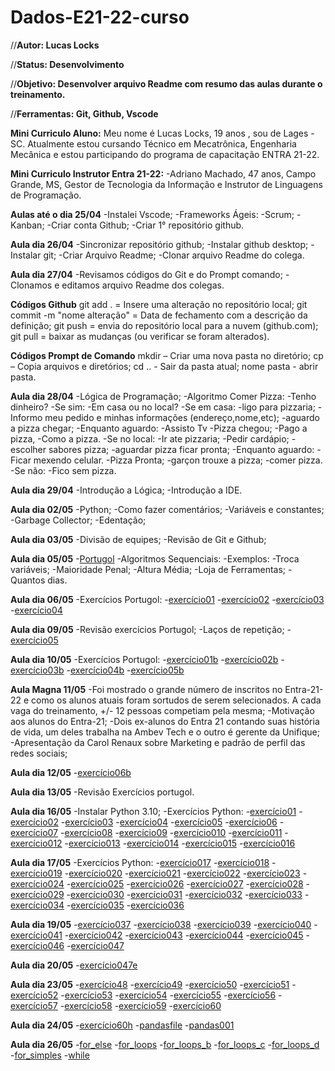 # Dados-E21-22-curso

//**Autor: Lucas Locks**

//**Status: Desenvolvimento**

//**Objetivo: Desenvolver arquivo Readme com resumo das aulas durante o treinamento.**

//**Ferramentas: Git, Github, Vscode**

**Mini Curriculo Aluno:**
Meu nome é Lucas Locks, 19 anos , sou de Lages -SC. Atualmente estou cursando Técnico em Mecatrônica, Engenharia Mecânica e estou participando do programa de capacitação ENTRA 21-22.

**Mini Curriculo Instrutor Entra 21-22:**
-Adriano Machado, 47 anos, Campo Grande, MS, Gestor de Tecnologia da Informação e Instrutor de Linguagens de Programação.

**Aulas até o dia 25/04**
-Instalei Vscode;
-Frameworks Ágeis:
 -Scrum;
 -Kanban;
-Criar conta Github;
-Criar  1° repositório github.

**Aula dia 26/04**
-Sincronizar repositório github;
-Instalar github desktop;
-Instalar git;
-Criar Arquivo Readme;
-Clonar arquivo Readme do colega.

**Aula dia 27/04**
-Revisamos códigos do Git e do Prompt comando;
-Clonamos e editamos arquivo Readme dos colegas.

**Códigos Github**
 git add . = Insere uma alteração no repositório local;
 git commit -m "nome alteração" = Data de fechamento com a descrição da definição;
 git push = envia do repositório local para a nuvem (github.com);
 git pull = baixar as mudanças (ou verificar se foram alterados).

**Códigos Prompt de Comando**
mkdir – Criar uma nova pasta no diretório;
cp – Copia arquivos e diretórios;
cd .. - Sair da pasta atual;
nome pasta - abrir pasta.

**Aula dia 28/04**
-Lógica de Programação;
 -Algoritmo Comer Pizza:
  -Tenho dinheiro?
  -Se sim:
   -Em casa ou no local?
    -Se em casa:
     -ligo para pizzaria;
     -Informo meu pedido e minhas informações (endereço,nome,etc);
     -aguardo a pizza chegar;
      -Enquanto aguardo:
       -Assisto Tv
     -Pizza chegou;
     -Pago a pizza,
     -Como a pizza.
    -Se no local:
     -Ir ate pizzaria;
     -Pedir cardápio;
     -escolher sabores pizza;
     -aguardar pizza ficar pronta;
      -Enquanto aguardo:
       -Ficar mexendo celular.
     -Pizza Pronta;
     -garçon trouxe a pizza;
     -comer pizza.
  -Se não:
   -Fico sem pizza.

**Aula dia 29/04**
-Introdução a Lógica;
-Introdução a IDE.

**Aula dia 02/05**
-Python;
 -Como fazer comentários;
 -Variáveis e constantes;
-Garbage Collector;
-Edentação;

 **Aula dia 03/05**
 -Divisão de equipes;
 -Revisão de Git e Github;

 **Aula dia 05/05**
 -[Portugol](https://portugol-webstudio.cubos.io/ide)
 -Algoritmos Sequenciais:
  -Exemplos:
   -Troca variáveis;
   -Maioridade Penal;
   -Altura Média;
   -Loja de Ferramentas;
   -Quantos dias.
  
 **Aula dia 06/05**
 -Exercícios Portugol:
  -[exercício01](exemplos/Portugol/exercício_001.portugol)
  -[exercício02](exemplos/Portugol/exercício_002.portugol)
  -[exercício03](exemplos/Portugol/exercício_003.portugol)  
  -[exercício04](exemplos/Portugol/exercício_004.portugol)

 **Aula dia 09/05**
 -Revisão exercícios Portugol;
 -Laços de repetição;
 -[exercício05](exemplos/Portugol/exercício_005.portugol)

 **Aula dia 10/05**
 -Exercícios Portugol:
  -[exercício01b](exemplos/Portugol/exercício_001b.portugol)
  -[exercício02b](exemplos/Portugol/exercício_002b.portugol)
  -[exercício03b](exemplos/Portugol/Exercício_003b.portugol)
  -[exercício04b](exemplos/Portugol/exercício_004b.portugol)
  -[exercício05b](exemplos/Portugol/exercício_005b.portugol)

 **Aula Magna 11/05**
 -Foi mostrado o grande número de inscritos no Entra-21-22 e como os alunos atuais foram sortudos de serem selecionados. A cada vaga do treinamento, +/- 12 pessoas competiam pela mesma;
 -Motivação aos alunos do Entra-21;
 -Dois ex-alunos do Entra 21 contando suas história de vida, um deles trabalha na Ambev Tech e o outro é gerente da Unifique;
 -Apresentação da Carol Renaux sobre Marketing e padrão de perfil das redes sociais;

 **Aula dia 12/05**
 -[exercício06b](exemplos/Portugol/exercício_006b.portugol)

 **Aula dia 13/05**
 -Revisão Exercícios portugol.

 **Aula dia 16/05**
 -Instalar Python 3.10;
 -Exercícios Python:
  -[exercício01](exemplos\exercícios_011\ex001.py)
  -[exercício02](exemplos\exercícios_011\ex002.py)
  -[exercício03](exemplos\exercícios_011\ex003.py)
  -[exercício04](exemplos\exercícios_011\ex004.py)
  -[exercício05](exemplos\exercícios_011\ex005.py)
  -[exercício06](exemplos\exercícios_011\ex006.py)
  -[exercício07](exemplos\exercícios_011\ex007.py)
  -[exercício08](exemplos\exercícios_011\ex008.py)
  -[exercício09](exemplos\exercícios_011\ex009.py)
  -[exercício010](exemplos\exercícios_011\ex010.py)
  -[exercício011](exemplos\exercícios_011\ex011.py)
  -[exercício012](exemplos\exercícios_011\ex012.py)
  -[exercício013](exemplos\exercícios_011\ex013.py)
  -[exercício014](exemplos\exercícios_011\ex014.py)
  -[exercício015](exemplos\exercícios_011\ex015.py)
  -[exercício016](exemplos\exercícios_011\ex016.py)

 **Aula dia 17/05**
 -Exercícios Python:
  -[exercício017](exemplos/exercícios_011/ex017.py)
  -[exercício018](exemplos/exercícios_011/ex018.py)
  -[exercício019](exemplos/exercícios_011/ex019.py)
  -[exercício020](exemplos/exercícios_011/ex020.py)
  -[exercício021](exemplos/exercícios_011/ex021.py)
  -[exercício022](exemplos/exercícios_011/ex022.py)
  -[exercício023](exemplos/exercícios_011/ex023.py)
  -[exercício024](exemplos/exercícios_011/ex024.py)
  -[exercício025](exemplos/exercícios_011/ex025.py)
  -[exercício026](exemplos/exercícios_011/ex026.py)
  -[exercício027](exemplos/exercícios_011/ex027.py)
  -[exercício028](exemplos/exercícios_011/ex028.py)
  -[exercício029](exemplos/exercícios_011/ex029.py)
  -[exercício030](exemplos/exercícios_011/ex030.py)
  -[exercício031](exemplos/exercícios_011/ex031.py)
  -[exercício032](exemplos/exercícios_011/ex032.py)
  -[exercício033](exemplos/exercícios_011/ex033.py)
  -[exercício034](exemplos/exercícios_011/ex034.py)
  -[exercício035](exemplos/exercícios_011/ex035.py)
  -[exercício036](exemplos/exercícios_011/ex036.py)

 **Aula dia 19/05**
  -[exercício037](exemplos/exercícios_011/ex037.py)
  -[exercício038](exemplos/exercícios_011/ex038.py)
  -[exercício039](exemplos/exercícios_011/ex039.py)
  -[exercício040](exemplos/exercícios_011/ex040.py)
  -[exercício041](exemplos/exercícios_011/ex041.py)
  -[exercício042](exemplos/exercícios_011/ex042.py)
  -[exercício043](exemplos/exercícios_011/ex043.py)
  -[exercício044](exemplos/exercícios_011/ex044.py)
  -[exercício045](exemplos/exercícios_011/ex045.py)
  -[exercício046](exemplos/exercícios_011/ex046.py)
  -[exercício047](exemplos/exercícios_011/ex047.py)

 **Aula dia 20/05**
  -[exercício047e](exemplos/exercícios_011/ex047e.py)

 **Aula dia 23/05**
  -[exercício48](exemplos/exercícios_011/ex048.py)
  -[exercício49](exemplos/exercícios_011/ex049.py)
  -[exercício50](exemplos/exercícios_011/ex050.py)
  -[exercício51](exemplos/exercícios_011/ex051.py)
  -[exercício52](exemplos/exercícios_011/ex052.py)
  -[exercício53](exemplos/exercícios_011/ex053.py)
  -[exercício54](exemplos/exercícios_011/ex054.py)
  -[exercício55](exemplos/exercícios_011/ex055.py)
  -[exercício56](exemplos/exercícios_011/ex056.py)
  -[exercício57](exemplos/exercícios_011/ex057.py)
  -[exercício58](exemplos/exercícios_011/ex058.py)
  -[exercício59](exemplos/exercícios_011/ex059.py)
  -[exercício60](exemplos/exercícios_011/ex060.py)

 **Aula dia 24/05**
  -[exercício60h](exemplos/exercícios_011/ex060H.py)
  -[pandasfile](exemplos/exercícios_011/pandasfile.py)
  -[pandas001](exemplos/exercícios_011/pandas001.py)

 **Aula dia 26/05**
  -[for_else](exemplos/exercícios_011/for_else.py)
  -[for_loops](exemplos/exercícios_011/for_loops.py)
  -[for_loops_b](exemplos/exercícios_011/for_loops_b.py)
  -[for_loops_c](exemplos/exercícios_011/for_loops_c.py)
  -[for_loops_d](exemplos/exercícios_011/for_loops_d.py)
  -[for_simples](exemplos/exercícios_011/for_simples.py)
  -[while](exemplos/exercícios_011/while.py)
